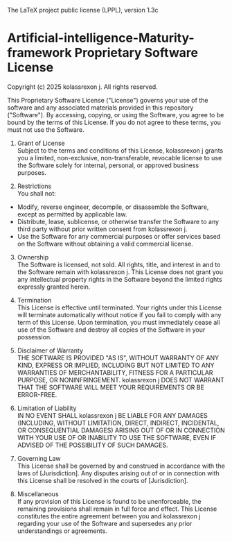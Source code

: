 The LaTeX project public license (LPPL), version 1.3c

# Artificial-intelligence-Maturity-framework Proprietary Software License

Copyright (c) 2025 kolassrexon j. All rights reserved.

This Proprietary Software License ("License") governs your use of the software and any associated materials provided in this repository ("Software"). By accessing, copying, or using the Software, you agree to be bound by the terms of this License. If you do not agree to these terms, you must not use the Software.

1. Grant of License  
Subject to the terms and conditions of this License, kolassrexon j grants you a limited, non-exclusive, non-transferable, revocable license to use the Software solely for internal, personal, or approved business purposes.

2. Restrictions  
You shall not:  
- Modify, reverse engineer, decompile, or disassemble the Software, except as permitted by applicable law.  
- Distribute, lease, sublicense, or otherwise transfer the Software to any third party without prior written consent from kolassrexon j.  
- Use the Software for any commercial purposes or offer services based on the Software without obtaining a valid commercial license.

3. Ownership  
The Software is licensed, not sold. All rights, title, and interest in and to the Software remain with kolassrexon j. This License does not grant you any intellectual property rights in the Software beyond the limited rights expressly granted herein.

4. Termination  
This License is effective until terminated. Your rights under this License will terminate automatically without notice if you fail to comply with any term of this License. Upon termination, you must immediately cease all use of the Software and destroy all copies of the Software in your possession.

5. Disclaimer of Warranty  
THE SOFTWARE IS PROVIDED "AS IS", WITHOUT WARRANTY OF ANY KIND, EXPRESS OR IMPLIED, INCLUDING BUT NOT LIMITED TO ANY WARRANTIES OF MERCHANTABILITY, FITNESS FOR A PARTICULAR PURPOSE, OR NONINFRINGEMENT. kolassrexon j DOES NOT WARRANT THAT THE SOFTWARE WILL MEET YOUR REQUIREMENTS OR BE ERROR-FREE.

6. Limitation of Liability  
IN NO EVENT SHALL kolassrexon j BE LIABLE FOR ANY DAMAGES (INCLUDING, WITHOUT LIMITATION, DIRECT, INDIRECT, INCIDENTAL, OR CONSEQUENTIAL DAMAGES) ARISING OUT OF OR IN CONNECTION WITH YOUR USE OF OR INABILITY TO USE THE SOFTWARE, EVEN IF ADVISED OF THE POSSIBILITY OF SUCH DAMAGES.

7. Governing Law  
This License shall be governed by and construed in accordance with the laws of [Jurisdiction]. Any disputes arising out of or in connection with this License shall be resolved in the courts of [Jurisdiction].

8. Miscellaneous  
If any provision of this License is found to be unenforceable, the remaining provisions shall remain in full force and effect. This License constitutes the entire agreement between you and kolassrexon j regarding your use of the Software and supersedes any prior understandings or agreements.
